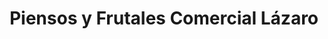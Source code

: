 ---
title: "Piensos y Frutales Comercial Lázaro"
url: /santa-eulalia-del-campo/piensos-y-frutales-comercial-lazaro/
shop: Hofladen
---